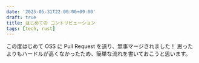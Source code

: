 ```yaml
---
date: '2025-05-31T22:00:00+09:00'
draft: true
title: はじめての コントリビューション
tags: [tech, rust]
---
```


この度はじめて OSS に Pull Request を送り、無事マージされました！
思ったよりもハードルが高くなかったため、簡単な流れを書いておこうと思います。

